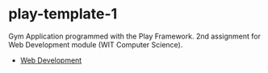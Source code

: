 # play-template-1

Gym Application programmed with the Play Framework. 2nd assignment for Web Development module (WIT Computer Science).

- [Web Development](https://tutors-design.netlify.com/course/wit-hdip-comp-sci-2020-web-development.netlify.com)
